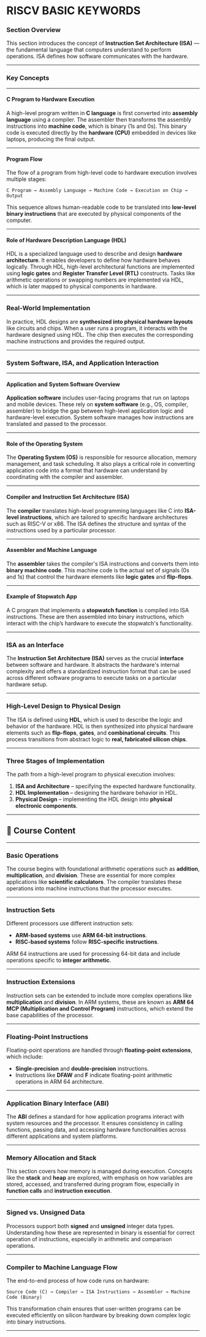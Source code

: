 # RISCV BASIC KEYWORDS
### **Section Overview**

This section introduces the concept of **Instruction Set Architecture (ISA)** — the fundamental language that computers understand to perform operations. ISA defines how software communicates with the hardware.

---

### **Key Concepts**

---

#### **C Program to Hardware Execution**

A high-level program written in **C language** is first converted into **assembly language** using a compiler. The assembler then transforms the assembly instructions into **machine code**, which is binary (1s and 0s). This binary code is executed directly by the **hardware (CPU)** embedded in devices like laptops, producing the final output.

---

#### **Program Flow**

The flow of a program from high-level code to hardware execution involves multiple stages:
```text
C Program → Assembly Language → Machine Code → Execution on Chip → Output
```
This sequence allows human-readable code to be translated into **low-level binary instructions** that are executed by physical components of the computer.

---

#### **Role of Hardware Description Language (HDL)**

HDL is a specialized language used to describe and design **hardware architecture**. It enables developers to define how hardware behaves logically. Through HDL, high-level architectural functions are implemented using **logic gates** and **Register Transfer Level (RTL)** constructs. Tasks like arithmetic operations or swapping numbers are implemented via HDL, which is later mapped to physical components in hardware.

---

### **Real-World Implementation**

In practice, HDL designs are **synthesized into physical hardware layouts** like circuits and chips. When a user runs a program, it interacts with the hardware designed using HDL. The chip then executes the corresponding machine instructions and provides the required output.

---

### **System Software, ISA, and Application Interaction**

---

#### **Application and System Software Overview**

**Application software** includes user-facing programs that run on laptops and mobile devices. These rely on **system software** (e.g., OS, compiler, assembler) to bridge the gap between high-level application logic and hardware-level execution. System software manages how instructions are translated and passed to the processor.

---

#### **Role of the Operating System**

The **Operating System (OS)** is responsible for resource allocation, memory management, and task scheduling. It also plays a critical role in converting application code into a format that hardware can understand by coordinating with the compiler and assembler.

---

#### **Compiler and Instruction Set Architecture (ISA)**

The **compiler** translates high-level programming languages like C into **ISA-level instructions**, which are tailored to specific hardware architectures such as RISC-V or x86. The ISA defines the structure and syntax of the instructions used by a particular processor.

---

#### **Assembler and Machine Language**

The **assembler** takes the compiler's ISA instructions and converts them into **binary machine code**. This machine code is the actual set of signals (0s and 1s) that control the hardware elements like **logic gates** and **flip-flops**.

---

#### **Example of Stopwatch App**

A C program that implements a **stopwatch function** is compiled into ISA instructions. These are then assembled into binary instructions, which interact with the chip’s hardware to execute the stopwatch's functionality.

---

### **ISA as an Interface**

The **Instruction Set Architecture (ISA)** serves as the crucial **interface** between software and hardware. It abstracts the hardware's internal complexity and offers a standardized instruction format that can be used across different software programs to execute tasks on a particular hardware setup.

---

### **High-Level Design to Physical Design**

The ISA is defined using **HDL**, which is used to describe the logic and behavior of the hardware. HDL is then synthesized into physical hardware elements such as **flip-flops**, **gates**, and **combinational circuits**. This process transitions from abstract logic to **real, fabricated silicon chips**.

---

### **Three Stages of Implementation**

The path from a high-level program to physical execution involves:
1. **ISA and Architecture** – specifying the expected hardware functionality.
2. **HDL Implementation** – designing the hardware behavior in HDL.
3. **Physical Design** – implementing the HDL design into **physical electronic components**.

---

## 📘 Course Content

---

### **Basic Operations**

The course begins with foundational arithmetic operations such as **addition**, **multiplication**, and **division**. These are essential for more complex applications like **scientific calculators**. The compiler translates these operations into machine instructions that the processor executes.

---

### **Instruction Sets**

Different processors use different instruction sets:
- **ARM-based systems** use **ARM 64-bit instructions**.
- **RISC-based systems** follow **RISC-specific instructions**.

ARM 64 instructions are used for processing 64-bit data and include operations specific to **integer arithmetic**.

---

### **Instruction Extensions**

Instruction sets can be extended to include more complex operations like **multiplication** and **division**. In ARM systems, these are known as **ARM 64 MCP (Multiplication and Control Program)** instructions, which extend the base capabilities of the processor.

---

### **Floating-Point Instructions**

Floating-point operations are handled through **floating-point extensions**, which include:
- **Single-precision** and **double-precision** instructions.
- Instructions like **DFAW** and **F** indicate floating-point arithmetic operations in ARM 64 architecture.

---

### **Application Binary Interface (ABI)**

The **ABI** defines a standard for how application programs interact with system resources and the processor. It ensures consistency in calling functions, passing data, and accessing hardware functionalities across different applications and system platforms.

---

### **Memory Allocation and Stack**

This section covers how memory is managed during execution. Concepts like the **stack** and **heap** are explored, with emphasis on how variables are stored, accessed, and transferred during program flow, especially in **function calls** and **instruction execution**.

---

### **Signed vs. Unsigned Data**

Processors support both **signed** and **unsigned** integer data types. Understanding how these are represented in binary is essential for correct operation of instructions, especially in arithmetic and comparison operations.

---

### **Compiler to Machine Language Flow**

The end-to-end process of how code runs on hardware:
```text
Source Code (C) → Compiler → ISA Instructions → Assembler → Machine Code (Binary)
```
This transformation chain ensures that user-written programs can be executed efficiently on silicon hardware by breaking down complex logic into binary instructions.

---

